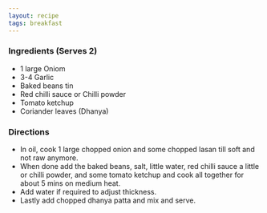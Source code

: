 ```yaml
---
layout: recipe
tags: breakfast
---
```


### Ingredients (Serves 2)

- 1 large Oniom
- 3-4 Garlic
- Baked beans tin
- Red chilli sauce or Chilli powder
- Tomato ketchup
- Coriander leaves (Dhanya)

### Directions

- In oil, cook 1 large chopped onion and some chopped lasan till soft and not raw anymore.
- When done add the baked beans, salt, little water, red chilli sauce a little or chilli powder, and some tomato ketchup and cook all together for about 5 mins on medium heat.
- Add water if required to adjust thickness.
- Lastly add chopped dhanya patta and mix and serve.
